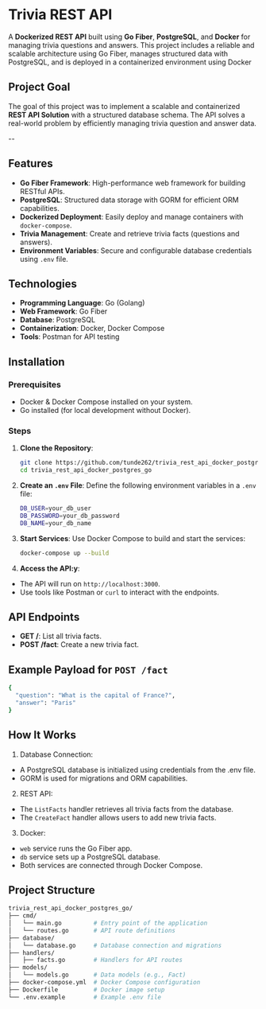 # Trivia REST API

A **Dockerized REST API** built using **Go Fiber**, **PostgreSQL**, and **Docker** for managing trivia questions and answers. This project includes a reliable and scalable architecture using Go Fiber, manages structured data with PostgreSQL, and is deployed in a containerized environment using Docker

## Project Goal

The goal of this project was to implement a scalable and containerized **REST API Solution** with a structured database schema. The API solves a real-world problem by efficiently managing trivia question and answer data.

--

## Features

- **Go Fiber Framework**: High-performance web framework for building RESTful APIs.
- **PostgreSQL**: Structured data storage with GORM for efficient ORM capabilities.
- **Dockerized Deployment**: Easily deploy and manage containers with `docker-compose`.
- **Trivia Management**: Create and retrieve trivia facts (questions and answers).
- **Environment Variables**: Secure and configurable database credentials using `.env` file.

## Technologies

- **Programming Language**: Go (Golang)
- **Web Framework**: Go Fiber
- **Database**: PostgreSQL
- **Containerization**: Docker, Docker Compose
- **Tools**: Postman for API testing

## Installation

### Prerequisites

- Docker & Docker Compose installed on your system.
- Go installed (for local development without Docker).

### Steps

1. **Clone the Repository**:
   
   ```bash
   git clone https://github.com/tunde262/trivia_rest_api_docker_postgres_go.git
   cd trivia_rest_api_docker_postgres_go

2. **Create an `.env` File**: Define the following environment variables in a `.env` file:
   
   ```bash
   DB_USER=your_db_user
   DB_PASSWORD=your_db_password
   DB_NAME=your_db_name

3. **Start Services**: Use Docker Compose to build and start the services:
   
   ```bash
   docker-compose up --build

4. **Access the API:y**:
   
- The API will run on `http://localhost:3000`.
- Use tools like Postman or `curl` to interact with the endpoints.

## API Endpoints
- **GET /**: List all trivia facts.
- **POST /fact**: Create a new trivia fact.

## Example Payload for `POST /fact`

  ```bash
  {
    "question": "What is the capital of France?",
    "answer": "Paris"
  }
  ```

## How It Works

1. Database Connection:
   
  - A PostgreSQL database is initialized using credentials from the .env file.
  - GORM is used for migrations and ORM capabilities.

2. REST API:
   
  - The `ListFacts` handler retrieves all trivia facts from the database.
  - The `CreateFact` handler allows users to add new trivia facts.

3. Docker:

  - `web` service runs the Go Fiber app.
  - `db` service sets up a PostgreSQL database.
  - Both services are connected through Docker Compose.

## Project Structure

  ```bash
  trivia_rest_api_docker_postgres_go/
  ├── cmd/
  │   └── main.go         # Entry point of the application
  │   └── routes.go       # API route definitions
  ├── database/
  │   └── database.go     # Database connection and migrations
  ├── handlers/
  │   ├── facts.go        # Handlers for API routes
  ├── models/
  │   └── models.go       # Data models (e.g., Fact)
  ├── docker-compose.yml  # Docker Compose configuration
  ├── Dockerfile          # Docker image setup
  └── .env.example        # Example .env file
```
